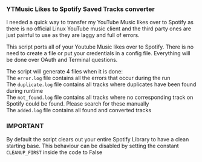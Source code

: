 ### YTMusic Likes to Spotify Saved Tracks converter

I needed a quick way to transfer my YouTube Music likes over to Spotify as there is no official Linux YouTube music client and the third party ones are just painful to use as they are laggy and full of errors.

This script ports all of your Youtube Music likes over to Spotify. There is no need to create a file or put your credentials in a config file. Everything will be done over OAuth and Terminal questions. 

The script will generate 4 files when it is done:  
The `error.log` file contains all the errors that occur during the run  
The `duplicate.log` file contains all tracks where duplicates have been found during runtime  
The `not_found.log` file contains all tracks where no corresponding track on Spotify could be found. Please search for these manually  
The `added.log` file contains all found and converted tracks

### IMPORTANT

By default the script clears out your entire Spotify Library to have a clean starting base. This behaviour can be disabled by setting the constant ```CLEANUP_FIRST``` inside the code to False